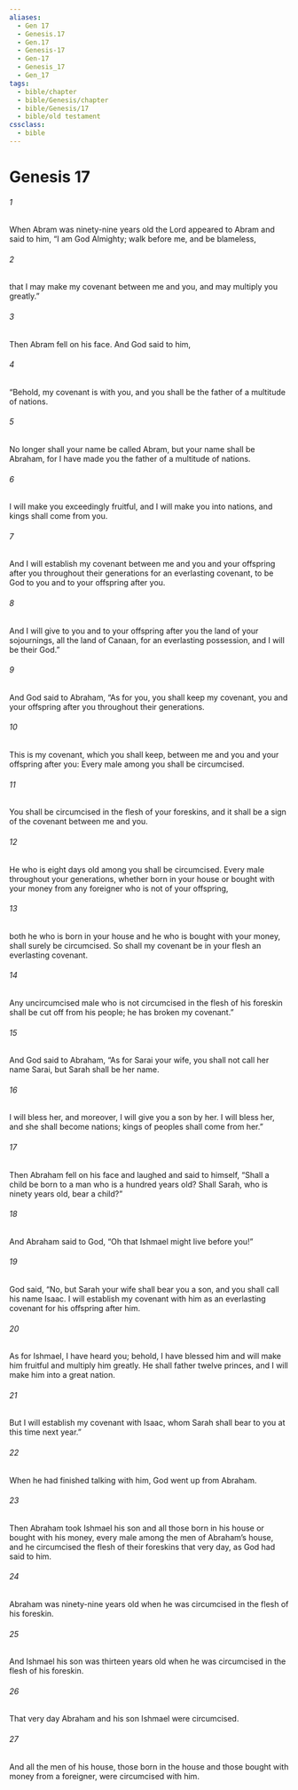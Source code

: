```yaml
---
aliases:
  - Gen 17
  - Genesis.17
  - Gen.17
  - Genesis-17
  - Gen-17
  - Genesis_17
  - Gen_17
tags:
  - bible/chapter
  - bible/Genesis/chapter
  - bible/Genesis/17
  - bible/old testament
cssclass:
  - bible
---
```


# Genesis 17

###### 1
When Abram was ninety-nine years old the Lord appeared to Abram and said to him, “I am God Almighty; walk before me, and be blameless,
###### 2
that I may make my covenant between me and you, and may multiply you greatly.”
###### 3
Then Abram fell on his face. And God said to him,
###### 4
“Behold, my covenant is with you, and you shall be the father of a multitude of nations.
###### 5
No longer shall your name be called Abram, but your name shall be Abraham,  for I have made you the father of a multitude of nations.
###### 6
I will make you exceedingly fruitful, and I will make you into nations, and kings shall come from you.
###### 7
And I will establish my covenant between me and you and your offspring after you throughout their generations for an everlasting covenant, to be God to you and to your offspring after you.
###### 8
And I will give to you and to your offspring after you the land of your sojournings, all the land of Canaan, for an everlasting possession, and I will be their God.”
###### 9
And God said to Abraham, “As for you, you shall keep my covenant, you and your offspring after you throughout their generations.
###### 10
This is my covenant, which you shall keep, between me and you and your offspring after you: Every male among you shall be circumcised.
###### 11
You shall be circumcised in the flesh of your foreskins, and it shall be a sign of the covenant between me and you.
###### 12
He who is eight days old among you shall be circumcised. Every male throughout your generations, whether born in your house or bought with your money from any foreigner who is not of your offspring,
###### 13
both he who is born in your house and he who is bought with your money, shall surely be circumcised. So shall my covenant be in your flesh an everlasting covenant.
###### 14
Any uncircumcised male who is not circumcised in the flesh of his foreskin shall be cut off from his people; he has broken my covenant.”
###### 15
And God said to Abraham, “As for Sarai your wife, you shall not call her name Sarai, but Sarah shall be her name.
###### 16
I will bless her, and moreover, I will give you a son by her. I will bless her, and she shall become nations; kings of peoples shall come from her.”
###### 17
Then Abraham fell on his face and laughed and said to himself, “Shall a child be born to a man who is a hundred years old? Shall Sarah, who is ninety years old, bear a child?”
###### 18
And Abraham said to God, “Oh that Ishmael might live before you!”
###### 19
God said, “No, but Sarah your wife shall bear you a son, and you shall call his name Isaac. I will establish my covenant with him as an everlasting covenant for his offspring after him.
###### 20
As for Ishmael, I have heard you; behold, I have blessed him and will make him fruitful and multiply him greatly. He shall father twelve princes, and I will make him into a great nation.
###### 21
But I will establish my covenant with Isaac, whom Sarah shall bear to you at this time next year.”
###### 22
When he had finished talking with him, God went up from Abraham.
###### 23
Then Abraham took Ishmael his son and all those born in his house or bought with his money, every male among the men of Abraham’s house, and he circumcised the flesh of their foreskins that very day, as God had said to him.
###### 24
Abraham was ninety-nine years old when he was circumcised in the flesh of his foreskin.
###### 25
And Ishmael his son was thirteen years old when he was circumcised in the flesh of his foreskin.
###### 26
That very day Abraham and his son Ishmael were circumcised.
###### 27
And all the men of his house, those born in the house and those bought with money from a foreigner, were circumcised with him.


